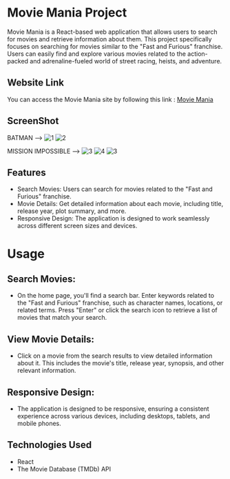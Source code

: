 # Movie Mania Project

Movie Mania is a React-based web application that allows users to search for movies and retrieve information about them. This project specifically focuses on searching for movies similar to the "Fast and Furious" franchise. Users can easily find and explore various movies related to the action-packed and adrenaline-fueled world of street racing, heists, and adventure.

## Website Link
You can access the Movie Mania site by following this link : [Movie Mania](https://moviess-mania.netlify.app/)

## ScreenShot

BATMAN -->
![1](https://github.com/AnkitJha13/Movie-Mania/assets/116744896/83f01b85-bdb9-47ee-b0d9-cacaa6451212)
![2](https://github.com/AnkitJha13/Movie-Mania/assets/116744896/cc9acc55-4f43-40c4-9552-57ce24f9072b)

MISSION IMPOSSIBLE -->
![3](https://github.com/AnkitJha13/Movie-Mania/assets/116744896/ea26940d-400a-48cb-9686-6407ca616a3a)
![4](https://github.com/AnkitJha13/Movie-Mania/assets/116744896/efa4a075-1668-47fc-8b84-96607ec77fad)
![3](https://github.com/AnkitJha13/Movie-Mania/assets/116744896/0b3c6caa-cccb-4943-9a22-f136a4ab7ead)



## Features
- Search Movies: Users can search for movies related to the "Fast and Furious" franchise.
- Movie Details: Get detailed information about each movie, including title, release year, plot summary, and more.
- Responsive Design: The application is designed to work seamlessly across different screen sizes and devices.

# Usage
## Search Movies:
- On the home page, you'll find a search bar. Enter keywords related to the "Fast and Furious" franchise, such as character names, locations, or related terms. Press "Enter" or click the search icon to retrieve a list of movies that match your search.

## View Movie Details:
- Click on a movie from the search results to view detailed information about it. This includes the movie's title, release year, synopsis, and other relevant information.

## Responsive Design:   
- The application is designed to be responsive, ensuring a consistent experience across various devices, including desktops, tablets, and mobile phones.

## Technologies Used
- React
- The Movie Database (TMDb) API
